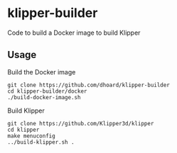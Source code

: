 # klipper-builder

Code to build a Docker image to build Klipper

## Usage

Build the Docker image

```
git clone https://github.com/dhoard/klipper-builder
cd klipper-builder/docker
./build-docker-image.sh
```

Build Klipper

```
git clone https://github.com/Klipper3d/klipper
cd klipper
make menuconfig
../build-klipper.sh .
```
